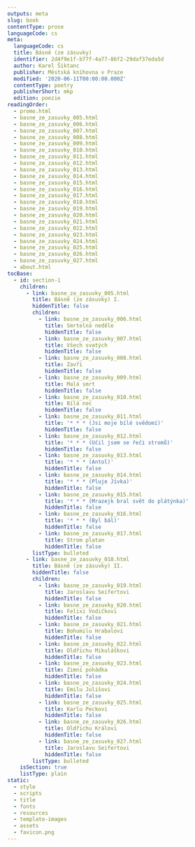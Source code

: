```yaml
---
outputs: meta
slug: book
contentType: prose
languageCode: cs
meta:
  languageCode: cs
  title: Básně (ze zásuvky)
  identifier: 2d4f9e1f-b77f-4a77-86f2-29daf37eda5d
  author: Karel Šiktanc
  publisher: Městská knihovna v Praze
  modified: '2020-06-11T00:00:00.000Z'
  contentType: poetry
  publisherShort: mkp
  edition: poezie
readingOrder:
  - promo.html
  - basne_ze_zasuvky_005.html
  - basne_ze_zasuvky_006.html
  - basne_ze_zasuvky_007.html
  - basne_ze_zasuvky_008.html
  - basne_ze_zasuvky_009.html
  - basne_ze_zasuvky_010.html
  - basne_ze_zasuvky_011.html
  - basne_ze_zasuvky_012.html
  - basne_ze_zasuvky_013.html
  - basne_ze_zasuvky_014.html
  - basne_ze_zasuvky_015.html
  - basne_ze_zasuvky_016.html
  - basne_ze_zasuvky_017.html
  - basne_ze_zasuvky_018.html
  - basne_ze_zasuvky_019.html
  - basne_ze_zasuvky_020.html
  - basne_ze_zasuvky_021.html
  - basne_ze_zasuvky_022.html
  - basne_ze_zasuvky_023.html
  - basne_ze_zasuvky_024.html
  - basne_ze_zasuvky_025.html
  - basne_ze_zasuvky_026.html
  - basne_ze_zasuvky_027.html
  - about.html
tocBase:
  - id: section-1
    children:
      - link: basne_ze_zasuvky_005.html
        title: Básně (ze zásuvky) I.
        hiddenTitle: false
        children:
          - link: basne_ze_zasuvky_006.html
            title: Smrtelná neděle
            hiddenTitle: false
          - link: basne_ze_zasuvky_007.html
            title: Všech svatých
            hiddenTitle: false
          - link: basne_ze_zasuvky_008.html
            title: Zavři
            hiddenTitle: false
          - link: basne_ze_zasuvky_009.html
            title: Malá smrt
            hiddenTitle: false
          - link: basne_ze_zasuvky_010.html
            title: Bílá noc
            hiddenTitle: false
          - link: basne_ze_zasuvky_011.html
            title: '* * * (Jsi moje bílé svědomí)'
            hiddenTitle: false
          - link: basne_ze_zasuvky_012.html
            title: '* * * (Učil jsem se řeči stromů)'
            hiddenTitle: false
          - link: basne_ze_zasuvky_013.html
            title: '* * * (Antol)'
            hiddenTitle: false
          - link: basne_ze_zasuvky_014.html
            title: '* * * (Pluje Jívka)'
            hiddenTitle: false
          - link: basne_ze_zasuvky_015.html
            title: '* * * (Mrazejk bral svět do plátýnka)'
            hiddenTitle: false
          - link: basne_ze_zasuvky_016.html
            title: '* * * (Byl bál)'
            hiddenTitle: false
          - link: basne_ze_zasuvky_017.html
            title: Strom platan
            hiddenTitle: false
        listType: bulleted
      - link: basne_ze_zasuvky_018.html
        title: Básně (ze zásuvky) II.
        hiddenTitle: false
        children:
          - link: basne_ze_zasuvky_019.html
            title: Jaroslavu Seifertovi
            hiddenTitle: false
          - link: basne_ze_zasuvky_020.html
            title: Felixi Vodičkovi
            hiddenTitle: false
          - link: basne_ze_zasuvky_021.html
            title: Bohumilu Hrabalovi
            hiddenTitle: false
          - link: basne_ze_zasuvky_022.html
            title: Oldřichu Mikuláškovi
            hiddenTitle: false
          - link: basne_ze_zasuvky_023.html
            title: Zimní pohádka
            hiddenTitle: false
          - link: basne_ze_zasuvky_024.html
            title: Emilu Julišovi
            hiddenTitle: false
          - link: basne_ze_zasuvky_025.html
            title: Karlu Peckovi
            hiddenTitle: false
          - link: basne_ze_zasuvky_026.html
            title: Oldřichu Královi
            hiddenTitle: false
          - link: basne_ze_zasuvky_027.html
            title: Jaroslavu Seifertovi
            hiddenTitle: false
        listType: bulleted
    isSection: true
    listType: plain
static:
  - style
  - scripts
  - title
  - fonts
  - resources
  - template-images
  - assets
  - favicon.png
---
```

